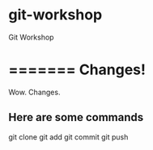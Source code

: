 git-workshop
============

Git Workshop

=======
Changes!
========

Wow. Changes.

Here are some commands
----------------------

git clone
git add
git commit
git push